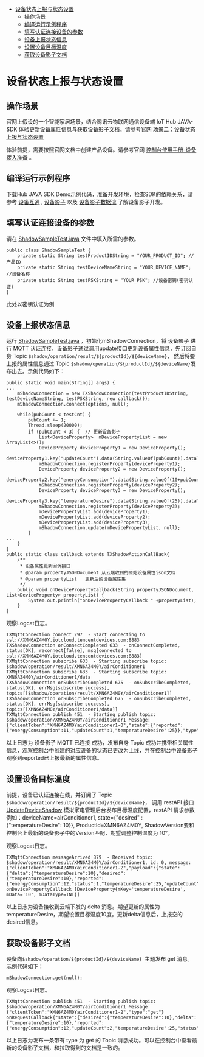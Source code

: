 * [设备状态上报与状态设置](#设备状态上报与状态设置)
  * [操作场景](#操作场景)
  * [编译运行示例程序](#编译运行示例程序)
  * [填写认证连接设备的参数](#填写认证连接设备的参数)
  * [设备上报状态信息](#设备上报状态信息)
  * [设置设备目标温度](#设置设备目标温度)
  * [获取设备影子文档](#获取设备影子文档)

# 设备状态上报与状态设置
## 操作场景
官网上假设的一个智能家居场景，结合腾讯云物联网通信设备端 IoT Hub JAVA-SDK 体验更新设备属性信息与获取设备影子文档。请参考官网 [场景二：设备状态上报与状态设置](https://cloud.tencent.com/document/product/634/11914)

体验前提，需要按照官网文档中创建产品设备。请参考官网 [控制台使用手册-设备接入准备](https://cloud.tencent.com/document/product/634/14442) 。

## 编译运行示例程序

下载Hub JAVA SDK Demo示例代码，准备开发环境，检查SDK的依赖关系，请参考 [设备互通](../../hub-device-java/docs/设备互通.md#编译运行示例程序) , [设备影子](https://cloud.tencent.com/document/product/634/11918) 以及 [设备影子数据流](https://cloud.tencent.com/document/product/634/14072) 了解设备影子开发。

## 填写认证连接设备的参数

请在 [ShadowSampleTest.java](../../hub-device-java/src/test/java/com/tencent/iot/hub/device/java/core/shadow/ShadowSampleTest.java) 文件中填入所需的参数。

```
public class ShadowSampleTest {
    private static String testProductIDString = "YOUR_PRODUCT_ID"; //产品ID
    private static String testDeviceNameString = "YOUR_DEVICE_NAME"; //设备名称
    private static String testPSKString = "YOUR_PSK"; //设备密钥(密钥认证)
}
```
此处以密钥认证为例

## 设备上报状态信息

运行 [ShadowSampleTest.java](../../hub-device-java/src/test/java/com/tencent/iot/hub/device/java/core/shadow/ShadowSampleTest.java) ，初始化mShadowConnection，将 设备影子 进行 MQTT 认证连接，设备影子通过调用update接口更新设备属性信息，先订阅自身 Topic `$shadow/operation/result/${productId}/${deviceName}`， 然后将要上报的属性信息通过 Topic `$shadow/operation/${productId}/${deviceName}`发布出去。示例代码如下：

```
public static void main(String[] args) {
...
    mShadowConnection = new TXShadowConnection(testProductIDString, testDeviceNameString, testPSKString, new callback());
    mShadowConnection.connect(options, null);

    while(pubCount < testCnt) {
        pubCount += 1;
        Thread.sleep(20000);
        if (pubCount < 3) {  // 更新设备影子
            List<DeviceProperty>  mDevicePropertyList = new ArrayList<>();
            DeviceProperty deviceProperty1 = new DeviceProperty();
            deviceProperty1.key("updateCount").data(String.valueOf(pubCount)).dataType(TXShadowConstants.JSONDataType.INT);
            mShadowConnection.registerProperty(deviceProperty1);
            DeviceProperty deviceProperty2 = new DeviceProperty();
            deviceProperty2.key("energyConsumption").data(String.valueOf(10+pubCount)).dataType(TXShadowConstants.JSONDataType.INT);
            mShadowConnection.registerProperty(deviceProperty2);
            DeviceProperty deviceProperty3 = new DeviceProperty();
            deviceProperty3.key("temperatureDesire").data(String.valueOf(25)).dataType(TXShadowConstants.JSONDataType.INT);
            mShadowConnection.registerProperty(deviceProperty3);
            mDevicePropertyList.add(deviceProperty1);
            mDevicePropertyList.add(deviceProperty2);
            mDevicePropertyList.add(deviceProperty3);
            mShadowConnection.update(mDevicePropertyList, null);
        }
...
    }
}
public static class callback extends TXShadowActionCallBack{
    /**
     * 设备属性更新回调接口
     * @param propertyJSONDocument 从云端收到的原始设备属性json文档
     * @param propertyList   更新后的设备属性集
     */
    public void onDevicePropertyCallback(String propertyJSONDocument, List<DeviceProperty> propertyList) {
        System.out.println("onDevicePropertyCallback " +propertyList);
    }
}
```

观察Logcat日志。
```
TXMqttConnection connect 297  - Start connecting to ssl://XMN6AZ4M0Y.iotcloud.tencentdevices.com:8883
TXShadowConnection onConnectCompleted 633  - onConnectCompleted, status[OK], reconnect[false], msg[connected to ssl://XMN6AZ4M0Y.iotcloud.tencentdevices.com:8883]
TXMqttConnection subscribe 633  - Starting subscribe topic: $shadow/operation/result/XMN6AZ4M0Y/airConditioner1
TXMqttConnection subscribe 633  - Starting subscribe topic: XMN6AZ4M0Y/airConditioner1/data
TXShadowConnection onSubscribeCompleted 675  - onSubscribeCompleted, status[OK], errMsg[subscribe success], topics[[$shadow/operation/result/XMN6AZ4M0Y/airConditioner1]]
TXShadowConnection onSubscribeCompleted 675  - onSubscribeCompleted, status[OK], errMsg[subscribe success], topics[[XMN6AZ4M0Y/airConditioner1/data]]
TXMqttConnection publish 451  - Starting publish topic: $shadow/operation/XMN6AZ4M0Y/airConditioner1 Message: {"clientToken":"XMN6AZ4M0YairConditioner1-0","state":{"reported":{"energyConsumption":11,"updateCount":1,"temperatureDesire":25}},"type":"update","version":0}
```
以上日志为 设备影子 MQTT 已连接 成功，发布自身 Topic 成功并携带相关属性信息，观察控制台中创建的对应设备的状态已更改为上线，并在控制台中设备影子观察到reported已上报最新的属性信息。

## 设置设备目标温度

前提，设备已认证连接在线，并订阅了 Topic `$shadow/operation/result/${productId}/${deviceName}`， 调用 restAPI 接口 [UpdateDeviceShadow](https://console.cloud.tencent.com/api/explorer?Product=iotcloud&Version=2018-06-14&Action=UpdateDeviceShadow&SignVersion=) 模拟家电管理后台发布目标温度配置，restAPI 请求参数例如：deviceName=airConditioner1, state={"desired" : {"temperatureDesire": 10}}, ProductId=XMN6AZ4M0Y, ShadowVersion要和控制台上最新的设备影子中的Version匹配，期望调整控制温度为 10°。

观察Logcat日志。
```
TXMqttConnection messageArrived 879  - Received topic: $shadow/operation/result/XMN6AZ4M0Y/airConditioner1, id: 0, message: {"clientToken":"XMN6AZ4M0YairConditioner1-2","payload":{"state":{"delta":{"temperatureDesire":10},"desired":{"temperatureDesire":10},"reported":{"energyConsumption":12,"status":1,"temperatureDesire":25,"updateCount":2}},"timestamp":1603269222843,"version":25},"result":0,"timestamp":1603269269,"type":"get"}
onDevicePropertyCallback [DeviceProperty{mKey='temperatureDesire', mData='10', mDataType=INT}]
```
以上日志为设备接收到云端下发的 delta 消息。期望更新的属性为temperatureDesire，期望设置目标温度10度。更新delta信息后，上报空的desired信息。

## 获取设备影子文档

设备向`$shadow/operation/${productId}/${deviceName} `主题发布 get 消息。示例代码如下：

```
mShadowConnection.get(null);
```

观察Logcat日志。
```
TXMqttConnection publish 451  - Starting publish topic: $shadow/operation/XMN6AZ4M0Y/airConditioner1 Message: {"clientToken":"XMN6AZ4M0YairConditioner1-2","type":"get"}
onRequestCallback{"state":{"desired":{"temperatureDesire":10},"delta":{"temperatureDesire":10},"reported":{"energyConsumption":12,"updateCount":2,"temperatureDesire":25,"status":1}},"version":32,"timestamp":1603269797600}
```
以上日志为发布一条带有 type 为 get 的 Topic 消息成功。可以在控制台中查看最新的设备影子文档，和拉取得到的文档是一致的。
